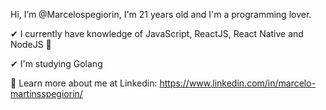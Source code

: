 Hi, I’m @Marcelospegiorin, I'm 21 years old and I'm a programming lover. 

✔ I currently have knowledge of JavaScript, ReactJS, React Native and NodeJS 💭

✔ I'm studying Golang

📢 Learn more about me at Linkedin: https://www.linkedin.com/in/marcelo-martinsspegiorin/
    
<!---
Marcelospegiorin/Marcelospegiorin is a ✨ special ✨ repository because its `README.md` (this file) appears on your GitHub profile.
You can click the Preview link to take a look at your changes.
--->
